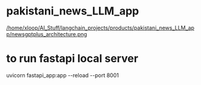 # pakistani_news_LLM_app

[/home/xloop/AI_Stuff/langchain_projects/products/pakistani_news_LLM_app/newsgptplus_architecture.png](https://github.com/muhammadosamahq/pakistani_news_LLM_app/blob/main/newsgptplus_architecture.png)

# to run fastapi local server

uvicorn fastapi_app:app --reload --port 8001
